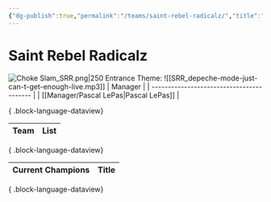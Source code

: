 ```yaml
---
{"dg-publish":true,"permalink":"/teams/saint-rebel-radicalz/","title":"Saint Rebel Radicalz","noteIcon":""}
---
```


# **Saint Rebel Radicalz**
![Choke Slam_SRR.png|250](/img/user/z_Images/Choke%20Slam_SRR.png)
Entrance Theme:  ![[SRR_depeche-mode-just-can-t-get-enough-live.mp3]]
| Manager                                   |
| ----------------------------------------- |
| [[Manager/Pascal LePas\|Pascal LePas]] |

{ .block-language-dataview}

| Team | List |
| ---- | ---- |

{ .block-language-dataview}

| Current Champions | Title |
| ----------------- | ----- |

{ .block-language-dataview}